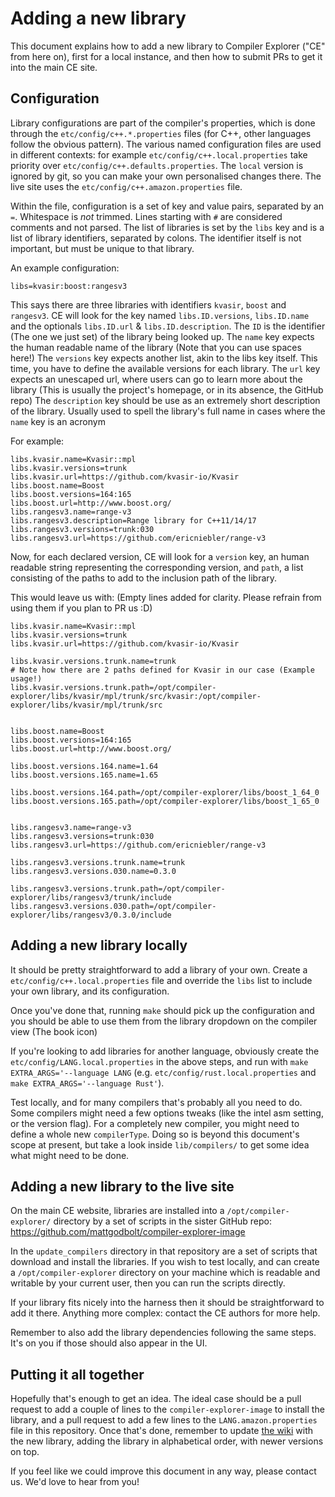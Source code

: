 # Adding a new library

This document explains how to add a new library to Compiler Explorer ("CE" from here on), first for a local instance, and
then how to submit PRs to get it into the main CE site.

## Configuration

Library configurations are part of the compiler's properties, which is done through the `etc/config/c++.*.properties` files
(for C++, other languages follow the obvious pattern). The various named configuration files are used in different contexts:
 for example `etc/config/c++.local.properties` take priority over `etc/config/c++.defaults.properties`.
The `local` version is ignored by git, so you can make your own personalised changes there.
The live site uses the `etc/config/c++.amazon.properties` file.

Within the file, configuration is a set of key and value pairs, separated by an `=`. Whitespace is _not_ trimmed.
Lines starting with `#` are considered comments and not parsed.
The list of libraries is set by the `libs` key and is a list of library identifiers, separated by colons.
The identifier itself is not important, but must be unique to that library.

An example configuration:

```
libs=kvasir:boost:rangesv3
```

This says there are three libraries with identifiers `kvasir`, `boost` and `rangesv3`. CE will look for the key named
`libs.ID.versions`, `libs.ID.name` and the optionals `libs.ID.url` & `libs.ID.description`. The `ID` is the identifier (The one we just set) of the library being looked up.
The `name` key expects the human readable name of the library (Note that you can use spaces here!)
The `versions` key expects another list, akin to the libs key itself. This time, you have to define the available versions
for each library.
The `url` key expects an unescaped url, where users can go to learn more about the library (This is usually the project's homepage, or in its
absence, the GitHub repo)
The `description` key should be use as an extremely short description of the library. Usually used to spell the library's full name in cases where the `name` key is an acronym

For example:

```
libs.kvasir.name=Kvasir::mpl
libs.kvasir.versions=trunk
libs.kvasir.url=https://github.com/kvasir-io/Kvasir
libs.boost.name=Boost
libs.boost.versions=164:165
libs.boost.url=http://www.boost.org/
libs.rangesv3.name=range-v3
libs.rangesv3.description=Range library for C++11/14/17
libs.rangesv3.versions=trunk:030
libs.rangesv3.url=https://github.com/ericniebler/range-v3
```

Now, for each declared version, CE will look for a `version` key, an human readable string representing the corresponding version,
and `path`, a list consisting of the paths to add to the inclusion path of the library.

This would leave us with: (Empty lines added for clarity. Please refrain from using them if you plan to PR us :D)

```
libs.kvasir.name=Kvasir::mpl
libs.kvasir.versions=trunk
libs.kvasir.url=https://github.com/kvasir-io/Kvasir

libs.kvasir.versions.trunk.name=trunk
# Note how there are 2 paths defined for Kvasir in our case (Example usage!)
libs.kvasir.versions.trunk.path=/opt/compiler-explorer/libs/kvasir/mpl/trunk/src/kvasir:/opt/compiler-explorer/libs/kvasir/mpl/trunk/src


libs.boost.name=Boost
libs.boost.versions=164:165
libs.boost.url=http://www.boost.org/

libs.boost.versions.164.name=1.64
libs.boost.versions.165.name=1.65

libs.boost.versions.164.path=/opt/compiler-explorer/libs/boost_1_64_0
libs.boost.versions.165.path=/opt/compiler-explorer/libs/boost_1_65_0


libs.rangesv3.name=range-v3
libs.rangesv3.versions=trunk:030
libs.rangesv3.url=https://github.com/ericniebler/range-v3

libs.rangesv3.versions.trunk.name=trunk
libs.rangesv3.versions.030.name=0.3.0

libs.rangesv3.versions.trunk.path=/opt/compiler-explorer/libs/rangesv3/trunk/include
libs.rangesv3.versions.030.path=/opt/compiler-explorer/libs/rangesv3/0.3.0/include
```

## Adding a new library locally

It should be pretty straightforward to add a library of your own. Create a `etc/config/c++.local.properties` file and override the
`libs` list to include your own library, and its configuration.

Once you've done that, running `make` should pick up the configuration and you should be able to use them from the library dropdown
on the compiler view (The book icon)

If you're looking to add libraries for another language, obviously create the `etc/config/LANG.local.properties` in
the above steps, and run with `make EXTRA_ARGS='--language LANG` (e.g. `etc/config/rust.local.properties` and
`make EXTRA_ARGS='--language Rust'`).

Test locally, and for many compilers that's probably all you need to do. Some compilers might need a few options tweaks (like
the intel asm setting, or the version flag). For a completely new compiler, you might need to define a whole new `compilerType`.
Doing so is beyond this document's scope at present, but take a look inside `lib/compilers/` to get some idea what might need
to be done.

## Adding a new library to the live site

On the main CE website, libraries are installed into a `/opt/compiler-explorer/` directory by a set of scripts in the sister
GitHub repo: https://github.com/mattgodbolt/compiler-explorer-image

In the `update_compilers` directory in that repository are a set of scripts that download and install the libraries.
If you wish to test locally, and can create a `/opt/compiler-explorer` directory on your machine which is readable and writable by your
current user, then you can run the scripts directly.

If your library fits nicely into the harness then it should be straightforward to add it there. Anything more complex: contact the CE
authors for more help.

Remember to also add the library dependencies following the same steps. It's on you if those should also appear in the UI.

## Putting it all together

Hopefully that's enough to get an idea. The ideal case should be a pull request to add a couple of
lines to the `compiler-explorer-image` to install the library, and a pull request to add a few lines to the `LANG.amazon.properties`
file in this repository.
Once that's done, remember to update [the wiki](https://github.com/mattgodbolt/compiler-explorer/wiki/Installed-libraries) with the new library, adding the library in alphabetical order, with newer versions on top.

If you feel like we could improve this document in any way, please contact us. We'd love to hear from you!
